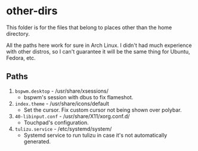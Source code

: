 # other-dirs

This folder is for the files that belong to places other than the home directory.

All the paths here work for sure in Arch Linux. I didn't had much experience with other distros, so I can't guarantee it will be the same thing for Ubuntu, Fedora, etc.

## Paths

1. `bspwm.desktop` - /usr/share/xsessions/
	* bspwm's session with dbus to fix flameshot.
2. `index.theme` - /usr/share/icons/default
	* Set the cursor. Fix custom cursor not being shown over polybar.
3. `40-libinput.conf` - /usr/share/X11/xorg.conf.d/
	* Touchpad's configuration.
4. `tulizu.service` - /etc/systemd/system/
	* Systemd service to run tulizu in case it's not automatically generated.
